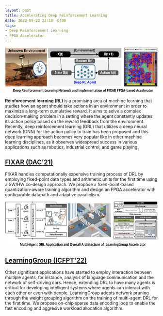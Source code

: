 ```yaml
---
layout: post
title: Accelerating Deep Reinforcement Learning
date: 2022-09-23 23:18 -0400
tags:
- Deep Reinforcement Learning
- FPGA Accelerator
---
```


<p align="center">
  <img width="600" height=150" src="DRL.png">
</p>

__Reinforcement learning (RL)__ is a promising area of machine learning that studies how an agent should take actions in an environment in order to maximize a long-term cumulative reward. It aims to solve a complex decision-making problem in a setting where the agent constantly updates its action policy based on the reward feedback from the environment. Recently, deep reinforcement learning (DRL) that utilizes a deep neural network (DNN) for the action policy to train has been proposed and this deep learning approach becomes very popular like in other machine learning disciplines, as it observes widespread success in various applications such as robotics, industrial control, and game playing.
 

## [FIXAR (DAC'21)](https://ieeexplore.ieee.org/document/9586213) 
FIXAR handles computationally expensive training process of DRL by employing fixed-point data types and arithmetic units for the first time using a SW/HW co-design approach. We propose a fixed-point-based quantization-aware training algorithm and design an FPGA accelerator with configurable datapath and adaptive parallelism.


<p align="center">
  <img width="600" height=150" src="MARL.png">
</p>

## [LearningGroup (ICFPT'22)](https://ieeexplore.ieee.org/abstract/document/9974543) 
Other significant applications have started to employ interaction between multiple agents, for instance, analysis of language communication and the network of self-driving cars. Hence, extending DRL to have many agents is critical for developing intelligent systems where agents can interact with each other or even with people. LearningGroup adopts network pruning through the weight grouping algorithm on the training of multi-agent DRL for the first time. We propose on-chip sparse data encoding loop to enable the fast encoding and aggresive workload allocation algorithm.